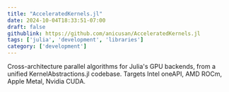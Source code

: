 ```yaml
---
title: "AcceleratedKernels.jl"
date: 2024-10-04T18:33:51-07:00
draft: false
githublink: https://github.com/anicusan/AcceleratedKernels.jl
tags: ['julia', 'development', 'libraries']
category: ['development']
---
```


Cross-architecture parallel algorithms for Julia's GPU backends, from a unified KernelAbstractions.jl codebase. Targets Intel oneAPI, AMD ROCm, Apple Metal, Nvidia CUDA.
